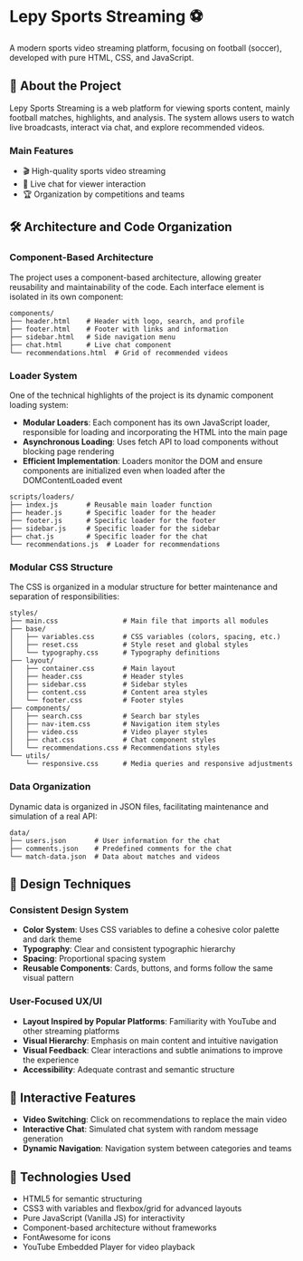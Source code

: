 # Lepy Sports Streaming ⚽

A modern sports video streaming platform, focusing on football (soccer), developed with pure HTML, CSS, and JavaScript.

## 📑 About the Project

Lepy Sports Streaming is a web platform for viewing sports content, mainly football matches, highlights, and analysis. The system allows users to watch live broadcasts, interact via chat, and explore recommended videos.

### Main Features

- 🎬 High-quality sports video streaming
- 💬 Live chat for viewer interaction
- 🏆 Organization by competitions and teams

## 🛠️ Architecture and Code Organization

### Component-Based Architecture

The project uses a component-based architecture, allowing greater reusability and maintainability of the code. Each interface element is isolated in its own component:

```
components/
├── header.html    # Header with logo, search, and profile
├── footer.html    # Footer with links and information
├── sidebar.html   # Side navigation menu
├── chat.html      # Live chat component
└── recommendations.html  # Grid of recommended videos
```

### Loader System

One of the technical highlights of the project is its dynamic component loading system:

- **Modular Loaders**: Each component has its own JavaScript loader, responsible for loading and incorporating the HTML into the main page
- **Asynchronous Loading**: Uses fetch API to load components without blocking page rendering
- **Efficient Implementation**: Loaders monitor the DOM and ensure components are initialized even when loaded after the DOMContentLoaded event

```
scripts/loaders/
├── index.js       # Reusable main loader function
├── header.js      # Specific loader for the header
├── footer.js      # Specific loader for the footer
├── sidebar.js     # Specific loader for the sidebar
├── chat.js        # Specific loader for the chat
└── recommendations.js  # Loader for recommendations
```

### Modular CSS Structure

The CSS is organized in a modular structure for better maintenance and separation of responsibilities:

```
styles/
├── main.css                # Main file that imports all modules
├── base/
│   ├── variables.css       # CSS variables (colors, spacing, etc.)
│   ├── reset.css           # Style reset and global styles
│   └── typography.css      # Typography definitions
├── layout/
│   ├── container.css       # Main layout
│   ├── header.css          # Header styles
│   ├── sidebar.css         # Sidebar styles
│   ├── content.css         # Content area styles
│   └── footer.css          # Footer styles
├── components/
│   ├── search.css          # Search bar styles
│   ├── nav-item.css        # Navigation item styles
│   ├── video.css           # Video player styles
│   ├── chat.css            # Chat component styles
│   └── recommendations.css # Recommendations styles
└── utils/
    └── responsive.css      # Media queries and responsive adjustments
```

### Data Organization

Dynamic data is organized in JSON files, facilitating maintenance and simulation of a real API:

```
data/
├── users.json       # User information for the chat
├── comments.json    # Predefined comments for the chat
└── match-data.json  # Data about matches and videos
```

## 🎨 Design Techniques

### Consistent Design System

- **Color System**: Uses CSS variables to define a cohesive color palette and dark theme
- **Typography**: Clear and consistent typographic hierarchy
- **Spacing**: Proportional spacing system
- **Reusable Components**: Cards, buttons, and forms follow the same visual pattern

### User-Focused UX/UI

- **Layout Inspired by Popular Platforms**: Familiarity with YouTube and other streaming platforms
- **Visual Hierarchy**: Emphasis on main content and intuitive navigation
- **Visual Feedback**: Clear interactions and subtle animations to improve the experience
- **Accessibility**: Adequate contrast and semantic structure

## 🚀 Interactive Features

- **Video Switching**: Click on recommendations to replace the main video
- **Interactive Chat**: Simulated chat system with random message generation
- **Dynamic Navigation**: Navigation system between categories and teams

## 🧩 Technologies Used

- HTML5 for semantic structuring
- CSS3 with variables and flexbox/grid for advanced layouts
- Pure JavaScript (Vanilla JS) for interactivity
- Component-based architecture without frameworks
- FontAwesome for icons
- YouTube Embedded Player for video playback
